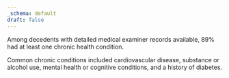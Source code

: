 ```yaml
---
_schema: default
draft: false
---
```

Among decedents with detailed medical examiner records available, 89% had at least one chronic health condition.

Common chronic conditions included cardiovascular disease, substance or alcohol use, mental health or cognitive conditions, and a history of diabetes.